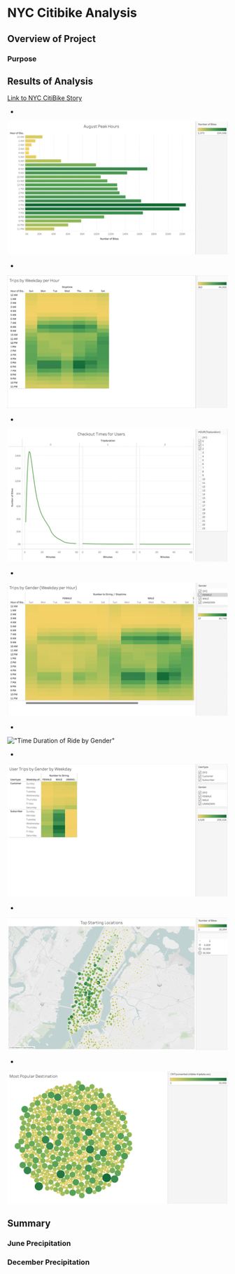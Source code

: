 # NYC Citibike Analysis

## Overview of Project



### Purpose



## Results of Analysis

[Link to NYC CitiBike Story](https://public.tableau.com/app/profile/pritpal.sidhu/viz/NYC-Citibike-Challenge_16557627335780/CitibikeUseageinNYC)

* 

!["August Peak Hours"](https://github.com/psidhu42/bikesharing/blob/main/resources/01-August-Peak-Hours.png)

* 

!["Busiest Hours by Weekday"](https://github.com/psidhu42/bikesharing/blob/main/resources/02-Trips-by-Weekday-per-Hour.png)

* 

!["Time Duration of Ride by Users"](https://github.com/psidhu42/bikesharing/blob/main/resources/03-Checkout-Times-for-Users.png)

* 

!["Busiest Time of Day by Gender"](https://github.com/psidhu42/bikesharing/blob/main/resources/04-Trips-by-Gender-(Weekday-per-Hour).png)

* 

!["Time Duration of Ride by Gender"](phttps://github.com/psidhu42/bikesharing/blob/main/resources/05-Checkout-Times-by-Gender.png)

* 

!["Busiest Days by User Type and Gender"](https://github.com/psidhu42/bikesharing/blob/main/resources/06-User-Trips-by-Gender-by-Weekday.png)

* 

!["Top Starting Locations Map"](https://github.com/psidhu42/bikesharing/blob/main/resources/07-Top-Starting-Locations.png)

* 

!["Most Popular Destinations"](https://github.com/psidhu42/bikesharing/blob/main/resources/08-Most-Popular-Destination.png)



## Summary



### June Precipitation



### December Precipitation
